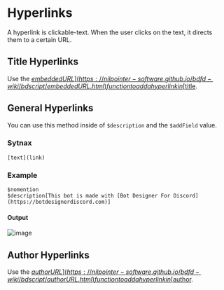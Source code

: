 # Hyperlinks
 A hyperlink is clickable-text. When the user clicks on the text, it directs them to a certain URL.

## Title Hyperlinks
Use the [$embeddedURL](https://nilpointer-software.github.io/bdfd-wiki/bdscript/embeddedURL.html) function to add a hyperlink in [$title](https://nilpointer-software.github.io/bdfd-wiki/bdscript/title.html).

## General Hyperlinks
You can use this method inside of `$description` and the `$addField` value.

### Sytnax
```
[text](link)
```

### Example
```
$nomention
$description[This bot is made with [Bot Designer For Discord](https://botdesignerdiscord.com)]
```
#### Output
![image](https://user-images.githubusercontent.com/69215413/123174341-f735ca80-d44d-11eb-998c-7f34420715f1.png)


## Author Hyperlinks
Use the [$authorURL](https://nilpointer-software.github.io/bdfd-wiki/bdscript/authorURL.html) function to add a hyperlink in [$author](https://nilpointer-software.github.io/bdfd-wiki/bdscript/title.html).
